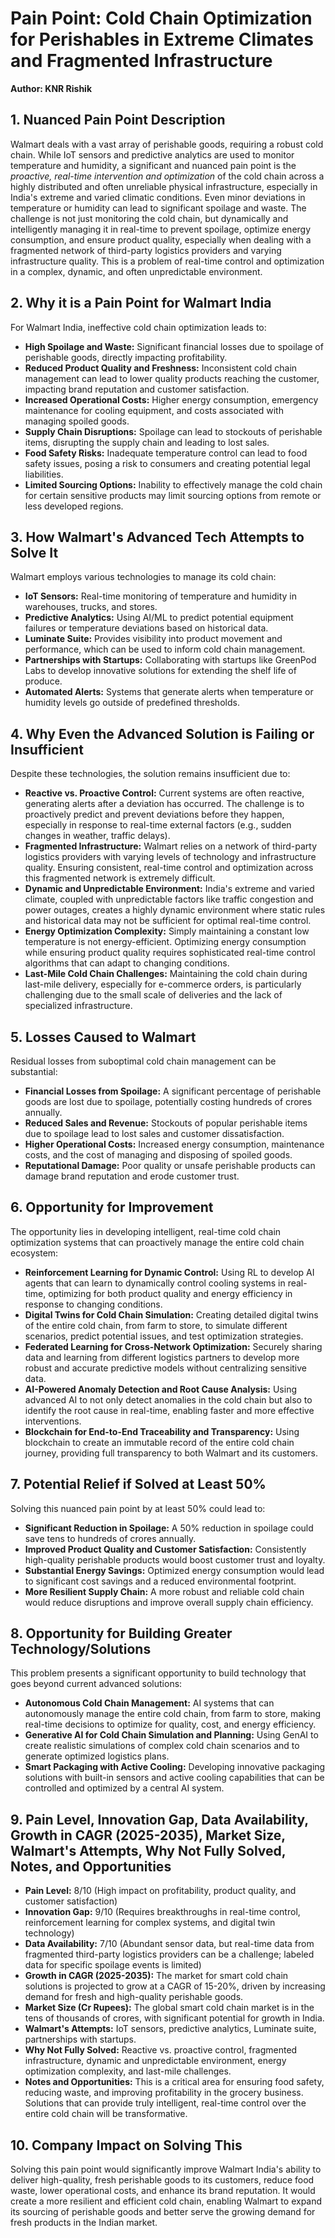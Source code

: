 # Pain Point: Cold Chain Optimization for Perishables in Extreme Climates and Fragmented Infrastructure

**Author: KNR Rishik**

## 1. Nuanced Pain Point Description

Walmart deals with a vast array of perishable goods, requiring a robust cold chain. While IoT sensors and predictive analytics are used to monitor temperature and humidity, a significant and nuanced pain point is the *proactive, real-time intervention and optimization* of the cold chain across a highly distributed and often unreliable physical infrastructure, especially in India's extreme and varied climatic conditions. Even minor deviations in temperature or humidity can lead to significant spoilage and waste. The challenge is not just monitoring the cold chain, but dynamically and intelligently managing it in real-time to prevent spoilage, optimize energy consumption, and ensure product quality, especially when dealing with a fragmented network of third-party logistics providers and varying infrastructure quality. This is a problem of real-time control and optimization in a complex, dynamic, and often unpredictable environment.

## 2. Why it is a Pain Point for Walmart India

For Walmart India, ineffective cold chain optimization leads to:

*   **High Spoilage and Waste:** Significant financial losses due to spoilage of perishable goods, directly impacting profitability.
*   **Reduced Product Quality and Freshness:** Inconsistent cold chain management can lead to lower quality products reaching the customer, impacting brand reputation and customer satisfaction.
*   **Increased Operational Costs:** Higher energy consumption, emergency maintenance for cooling equipment, and costs associated with managing spoiled goods.
*   **Supply Chain Disruptions:** Spoilage can lead to stockouts of perishable items, disrupting the supply chain and leading to lost sales.
*   **Food Safety Risks:** Inadequate temperature control can lead to food safety issues, posing a risk to consumers and creating potential legal liabilities.
*   **Limited Sourcing Options:** Inability to effectively manage the cold chain for certain sensitive products may limit sourcing options from remote or less developed regions.

## 3. How Walmart's Advanced Tech Attempts to Solve It

Walmart employs various technologies to manage its cold chain:

*   **IoT Sensors:** Real-time monitoring of temperature and humidity in warehouses, trucks, and stores.
*   **Predictive Analytics:** Using AI/ML to predict potential equipment failures or temperature deviations based on historical data.
*   **Luminate Suite:** Provides visibility into product movement and performance, which can be used to inform cold chain management.
*   **Partnerships with Startups:** Collaborating with startups like GreenPod Labs to develop innovative solutions for extending the shelf life of produce.
*   **Automated Alerts:** Systems that generate alerts when temperature or humidity levels go outside of predefined thresholds.

## 4. Why Even the Advanced Solution is Failing or Insufficient

Despite these technologies, the solution remains insufficient due to:

*   **Reactive vs. Proactive Control:** Current systems are often reactive, generating alerts after a deviation has occurred. The challenge is to proactively predict and prevent deviations before they happen, especially in response to real-time external factors (e.g., sudden changes in weather, traffic delays).
*   **Fragmented Infrastructure:** Walmart relies on a network of third-party logistics providers with varying levels of technology and infrastructure quality. Ensuring consistent, real-time control and optimization across this fragmented network is extremely difficult.
*   **Dynamic and Unpredictable Environment:** India's extreme and varied climate, coupled with unpredictable factors like traffic congestion and power outages, creates a highly dynamic environment where static rules and historical data may not be sufficient for optimal real-time control.
*   **Energy Optimization Complexity:** Simply maintaining a constant low temperature is not energy-efficient. Optimizing energy consumption while ensuring product quality requires sophisticated real-time control algorithms that can adapt to changing conditions.
*   **Last-Mile Cold Chain Challenges:** Maintaining the cold chain during last-mile delivery, especially for e-commerce orders, is particularly challenging due to the small scale of deliveries and the lack of specialized infrastructure.

## 5. Losses Caused to Walmart

Residual losses from suboptimal cold chain management can be substantial:

*   **Financial Losses from Spoilage:** A significant percentage of perishable goods are lost due to spoilage, potentially costing hundreds of crores annually.
*   **Reduced Sales and Revenue:** Stockouts of popular perishable items due to spoilage lead to lost sales and customer dissatisfaction.
*   **Higher Operational Costs:** Increased energy consumption, maintenance costs, and the cost of managing and disposing of spoiled goods.
*   **Reputational Damage:** Poor quality or unsafe perishable products can damage brand reputation and erode customer trust.

## 6. Opportunity for Improvement

The opportunity lies in developing intelligent, real-time cold chain optimization systems that can proactively manage the entire cold chain ecosystem:

*   **Reinforcement Learning for Dynamic Control:** Using RL to develop AI agents that can learn to dynamically control cooling systems in real-time, optimizing for both product quality and energy efficiency in response to changing conditions.
*   **Digital Twins for Cold Chain Simulation:** Creating detailed digital twins of the entire cold chain, from farm to store, to simulate different scenarios, predict potential issues, and test optimization strategies.
*   **Federated Learning for Cross-Network Optimization:** Securely sharing data and learning from different logistics partners to develop more robust and accurate predictive models without centralizing sensitive data.
*   **AI-Powered Anomaly Detection and Root Cause Analysis:** Using advanced AI to not only detect anomalies in the cold chain but also to identify the root cause in real-time, enabling faster and more effective interventions.
*   **Blockchain for End-to-End Traceability and Transparency:** Using blockchain to create an immutable record of the entire cold chain journey, providing full transparency to both Walmart and its customers.

## 7. Potential Relief if Solved at Least 50%

Solving this nuanced pain point by at least 50% could lead to:

*   **Significant Reduction in Spoilage:** A 50% reduction in spoilage could save tens to hundreds of crores annually.
*   **Improved Product Quality and Customer Satisfaction:** Consistently high-quality perishable products would boost customer trust and loyalty.
*   **Substantial Energy Savings:** Optimized energy consumption would lead to significant cost savings and a reduced environmental footprint.
*   **More Resilient Supply Chain:** A more robust and reliable cold chain would reduce disruptions and improve overall supply chain efficiency.

## 8. Opportunity for Building Greater Technology/Solutions

This problem presents a significant opportunity to build technology that goes beyond current advanced solutions:

*   **Autonomous Cold Chain Management:** AI systems that can autonomously manage the entire cold chain, from farm to store, making real-time decisions to optimize for quality, cost, and energy efficiency.
*   **Generative AI for Cold Chain Simulation and Planning:** Using GenAI to create realistic simulations of complex cold chain scenarios and to generate optimized logistics plans.
*   **Smart Packaging with Active Cooling:** Developing innovative packaging solutions with built-in sensors and active cooling capabilities that can be controlled and optimized by a central AI system.

## 9. Pain Level, Innovation Gap, Data Availability, Growth in CAGR (2025-2035), Market Size, Walmart's Attempts, Why Not Fully Solved, Notes, and Opportunities

*   **Pain Level:** 8/10 (High impact on profitability, product quality, and customer satisfaction)
*   **Innovation Gap:** 9/10 (Requires breakthroughs in real-time control, reinforcement learning for complex systems, and digital twin technology)
*   **Data Availability:** 7/10 (Abundant sensor data, but real-time data from fragmented third-party logistics providers can be a challenge; labeled data for specific spoilage events is limited)
*   **Growth in CAGR (2025-2035):** The market for smart cold chain solutions is projected to grow at a CAGR of 15-20%, driven by increasing demand for fresh and high-quality perishable goods.
*   **Market Size (Cr Rupees):** The global smart cold chain market is in the tens of thousands of crores, with significant potential for growth in India.
*   **Walmart's Attempts:** IoT sensors, predictive analytics, Luminate suite, partnerships with startups.
*   **Why Not Fully Solved:** Reactive vs. proactive control, fragmented infrastructure, dynamic and unpredictable environment, energy optimization complexity, and last-mile challenges.
*   **Notes and Opportunities:** This is a critical area for ensuring food safety, reducing waste, and improving profitability in the grocery business. Solutions that can provide truly intelligent, real-time control over the entire cold chain will be transformative.

## 10. Company Impact on Solving This

Solving this pain point would significantly improve Walmart India's ability to deliver high-quality, fresh perishable goods to its customers, reduce food waste, lower operational costs, and enhance its brand reputation. It would create a more resilient and efficient cold chain, enabling Walmart to expand its sourcing of perishable goods and better serve the growing demand for fresh products in the Indian market.

